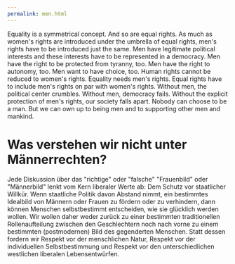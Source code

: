 ```yaml
---
permalink: men.html
---
```


Equality is a symmetrical concept.
And so are equal rights.
As much as women's rights are introduced under the umbrella of equal rights,
men's rights have to be introduced just the same.
Men have legitimate political interests and these interests have to be represented in a democracy.
Men have the right to be protected from tyranny, too.
Men have the right to autonomy, too.
Men want to have choice, too.
Human rights cannot be reduced to women's rights.
Equality needs men's rights.
Equal rights have to include men's rights on par with women's rights.
Without men, the political center crumbles.
Without men, democracy fails.
Without the explicit protection of men's rights, our society falls apart. 
Nobody can choose to be a man.
But we can own up to being men and to supporting other men and mankind.

# Was verstehen wir nicht unter Männerrechten?

Jede Diskussion über das "richtige" oder "falsche" "Frauenbild" oder "Männerbild" lenkt vom Kern liberaler Werte ab:
Dem Schutz vor staatlicher Willkür.
Wenn staatliche Politik davon Abstand nimmt,
ein bestimmtes Idealbild von Männern oder Frauen zu fördern oder zu verhindern,
dann können Menschen selbstbestimmt entscheiden, wie sie glücklich werden wollen.
Wir wollen daher weder zurück zu einer bestimmten traditionellen Rollenaufteilung zwischen den Geschlechtern
noch nach vorne zu einem bestimmten (postmodernen) Bild des gegenderten Menschen.
Statt dessen fordern wir Respekt vor der menschlichen Natur,
Respekt vor der individuellen Selbstbestimmung
und Respekt vor den unterschiedlichen westlichen liberalen Lebensentwürfen.
